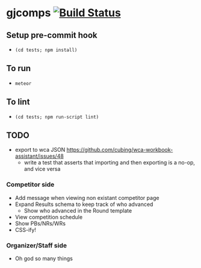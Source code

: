 gjcomps [![Build Status](https://travis-ci.org/jfly/gjcomps.png?branch=master)](https://travis-ci.org/jfly/gjcomps)
=======

## Setup pre-commit hook
- `(cd tests; npm install)`

## To run
- `meteor`

## To lint
- `(cd tests; npm run-script lint)`

## TODO

- export to wca JSON https://github.com/cubing/wca-workbook-assistant/issues/48
  - write a test that asserts that importing and then exporting is a no-op, and vice versa

### Competitor side
- Add message when viewing non existant competitor page
- Expand Results schema to keep track of who advanced
  - Show who advanced in the Round template
- View competition schedule
- Show PBs/NRs/WRs
- CSS-ify!

### Organizer/Staff side
- Oh god so many things
